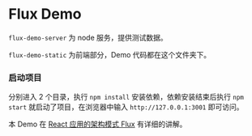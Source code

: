 # Flux Demo

`flux-demo-server` 为 node 服务，提供测试数据。

`flux-demo-static` 为前端部分，Demo 代码都在这个文件夹下。

### 启动项目

分别进入 2 个目录，执行 `npm install` 安装依赖，依赖安装结束后执行 `npm start` 就启动了项目，在浏览器中输入 `http://127.0.0.1:3001` 即可访问。

本 Demo 在 [React 应用的架构模式 Flux](http://stylechen.com/react-flux.html) 有详细的讲解。
